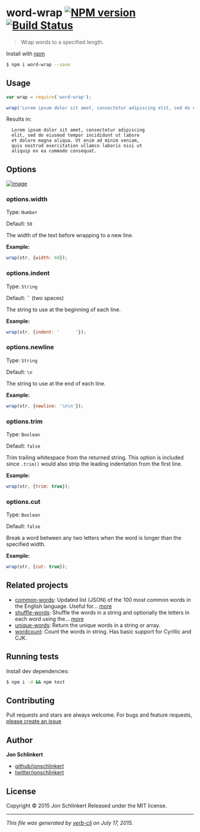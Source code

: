 # word-wrap [![NPM version](https://badge.fury.io/js/word-wrap.svg)](http://badge.fury.io/js/word-wrap)  [![Build Status](https://travis-ci.org/jonschlinkert/word-wrap.svg)](https://travis-ci.org/jonschlinkert/word-wrap)

> Wrap words to a specified length.

Install with [npm](https://www.npmjs.com/)

```sh
$ npm i word-wrap --save
```

## Usage

```js
var wrap = require('word-wrap');

wrap('Lorem ipsum dolor sit amet, consectetur adipiscing elit, sed do eiusmod tempor incididunt ut labore et dolore magna aliqua. Ut enim ad minim veniam, quis nostrud exercitation ullamco laboris nisi ut aliquip ex ea commodo consequat.');
```

Results in:

```
  Lorem ipsum dolor sit amet, consectetur adipiscing
  elit, sed do eiusmod tempor incididunt ut labore
  et dolore magna aliqua. Ut enim ad minim veniam,
  quis nostrud exercitation ullamco laboris nisi ut
  aliquip ex ea commodo consequat.
```

## Options

[![image](https://cloud.githubusercontent.com/assets/383994/6543728/7a381c08-c4f6-11e4-8b7d-b6ba197569c9.png)](https://www.npmjs.com/)

### options.width

Type: `Number`

Default: `50`

The width of the text before wrapping to a new line.

**Example:**

```js
wrap(str, {width: 60});
```

### options.indent

Type: `String`

Default: `` (two spaces)

The string to use at the beginning of each line.

**Example:**

```js
wrap(str, {indent: '      '});
```

### options.newline

Type: `String`

Default: `\n`

The string to use at the end of each line.

**Example:**

```js
wrap(str, {newline: '\n\n'});
```

### options.trim

Type: `Boolean`

Default: `false`

Trim trailing whitespace from the returned string. This option is included since `.trim()` would also strip the leading indentation from the first line.

**Example:**

```js
wrap(str, {trim: true});
```

### options.cut

Type: `Boolean`

Default: `false`

Break a word between any two letters when the word is longer than the specified width.

**Example:**

```js
wrap(str, {cut: true});
```

## Related projects

* [common-words](https://github.com/jonschlinkert/common-words): Updated list (JSON) of the 100 most common words in the English language. Useful for… [more](https://github.com/jonschlinkert/common-words)
* [shuffle-words](https://github.com/jonschlinkert/shuffle-words): Shuffle the words in a string and optionally the letters in each word using the… [more](https://github.com/jonschlinkert/shuffle-words)
* [unique-words](https://github.com/jonschlinkert/unique-words): Return the unique words in a string or array.
* [wordcount](https://github.com/jonschlinkert/wordcount): Count the words in string. Has basic support for Cyrillic and CJK.

## Running tests

Install dev dependencies:

```sh
$ npm i -d && npm test
```

## Contributing

Pull requests and stars are always welcome. For bugs and feature requests, [please create an issue](https://github.com/jonschlinkert/word-wrap/issues/new)

## Author

**Jon Schlinkert**

+ [github/jonschlinkert](https://github.com/jonschlinkert)
+ [twitter/jonschlinkert](http://twitter.com/jonschlinkert)

## License

Copyright © 2015 Jon Schlinkert
Released under the MIT license.

***

_This file was generated by [verb-cli](https://github.com/assemble/verb-cli) on July 17, 2015._